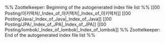%% Zoottelkeeper: Beginning of the autogenerated index file list  %%
 [[00 Posting/아키텍처/_Index_of_아키텍처|_Index_of_아키텍처]]
 [[00 Posting/Java/_Index_of_Java|_Index_of_Java]]
 [[00 Posting/JPA/_Index_of_JPA|_Index_of_JPA]]
 [[00 Posting/lombok/_Index_of_lombok|_Index_of_lombok]]
%% Zoottelkeeper: End of the autogenerated index file list  %%
